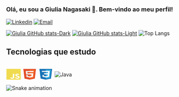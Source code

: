 ### Olá, eu sou a Giulia Nagasaki 🖖. Bem-vindo ao meu perfil!
[![Linkedin](https://img.shields.io/badge/LinkedIn-0077B5?style=for-the-badge&logo=linkedin&logoColor=white)](www.linkedin.com/in/giulianagasaki-desenvolvedora)
[![Email](https://img.shields.io/badge/Gmail-D14836?style=for-the-badge&logo=gmail&logoColor=white)](giulia.yumi.nagasaki@gmail.com)

[![Giulia GitHub stats-Dark](https://github-readme-stats.vercel.app/api?username=Yumi-giuliA&show_icons=true&theme=dark#gh-dark-mode-only)](https://github.com/anuraghazra/github-readme-stats#gh-dark-mode-only)
[![Giulia GitHub stats-Light](https://github-readme-stats.vercel.app/api?username=Yumi-giuliA&show_icons=true&theme=default#gh-light-mode-only)](https://github.com/anuraghazra/github-readme-stats#gh-light-mode-only)
![Top Langs](https://github-readme-stats.vercel.app/api/top-langs/?username=Yumi-giuliA&layout=compact&theme=dark#gh-dark-mode-only)

## Tecnologias que estudo
<div style="display: inline_block"><br>
  <img align="center" alt="JS" height="30" width="40" src="https://raw.githubusercontent.com/devicons/devicon/master/icons/javascript/javascript-plain.svg">
  <img align="center" alt="HTML" height="30" width="40" src="https://raw.githubusercontent.com/devicons/devicon/master/icons/html5/html5-original.svg">
  <img align="center" alt="CSS" height="30" width="40" src="https://raw.githubusercontent.com/devicons/devicon/master/icons/css3/css3-original.svg">
  <img align="center" alt="Java" height="30" width="40" src="https://cdn.jsdelivr.net/gh/devicons/devicon@latest/icons/java/java-original.svg"> 
</div>

![Snake animation](https://github.com/Yumi-giuliA/Yumi-giuliA/blob/output/github-contribution-grid-snake.svg)
